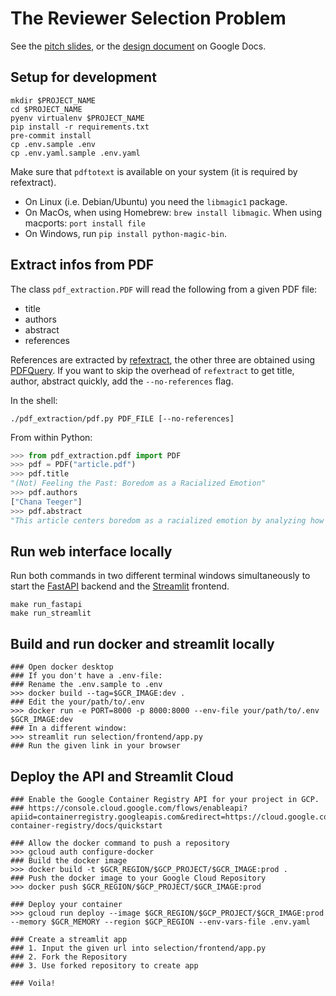 # The Reviewer Selection Problem

See the [pitch slides](docs/pitch_2023-08-25_compressed.pdf), or the [design document](https://docs.google.com/document/d/1ocwSxH7IyCKm36r_Uikc48kuuEatFRlw-YKkACBHjuY/edit#heading=h.5gw87w9koxxk) on Google Docs.

## Setup for development

```shell
mkdir $PROJECT_NAME
cd $PROJECT_NAME
pyenv virtualenv $PROJECT_NAME
pip install -r requirements.txt
pre-commit install
cp .env.sample .env
cp .env.yaml.sample .env.yaml
```

Make sure that `pdftotext` is available on your system (it is required by refextract).

-   On Linux (i.e. Debian/Ubuntu) you need the `libmagic1` package.
-   On MacOs, when using Homebrew: `brew install libmagic`.
    When using macports: `port install file`
-   On Windows, run `pip install python-magic-bin`.

## Extract infos from PDF

The class `pdf_extraction.PDF` will read the following from a given PDF file:

-   title
-   authors
-   abstract
-   references

References are extracted by [refextract](https://github.com/inspirehep/refextract/), the other three are obtained using [PDFQuery](https://github.com/jcushman/pdfquery).
If you want to skip the overhead of `refextract` to get title, author, abstract quickly, add the `--no-references` flag.

In the shell:

```shell
./pdf_extraction/pdf.py PDF_FILE [--no-references]
```

From within Python:

```python
>>> from pdf_extraction.pdf import PDF
>>> pdf = PDF("article.pdf")
>>> pdf.title
"(Not) Feeling the Past: Boredom as a Racialized Emotion"
>>> pdf.authors
["Chana Teeger"]
>>> pdf.abstract
"This article centers boredom as a racialized emotion by analyzing how it can come ..."
```

## Run web interface locally

Run both commands in two different terminal windows simultaneously to start
the [FastAPI](https://fastapi.tiangolo.com) backend and the [Streamlit](https://streamlit.io) frontend.

```shell
make run_fastapi
make run_streamlit
```

## Build and run docker and streamlit locally

```shell
### Open docker desktop
### If you don't have a .env-file:
### Rename the .env.sample to .env
>>> docker build --tag=$GCR_IMAGE:dev .
### Edit the your/path/to/.env
>>> docker run -e PORT=8000 -p 8000:8000 --env-file your/path/to/.env $GCR_IMAGE:dev
### In a different window:
>>> streamlit run selection/frontend/app.py
### Run the given link in your browser
```

## Deploy the API and Streamlit Cloud

```shell
### Enable the Google Container Registry API for your project in GCP.
### https://console.cloud.google.com/flows/enableapi?apiid=containerregistry.googleapis.com&redirect=https://cloud.google.com/### container-registry/docs/quickstart

### Allow the docker command to push a repository
>>> gcloud auth configure-docker
### Build the docker image
>>> docker build -t $GCR_REGION/$GCP_PROJECT/$GCR_IMAGE:prod .
### Push the docker image to your Google Cloud Repository
>>> docker push $GCR_REGION/$GCP_PROJECT/$GCR_IMAGE:prod

### Deploy your container
>>> gcloud run deploy --image $GCR_REGION/$GCP_PROJECT/$GCR_IMAGE:prod --memory $GCR_MEMORY --region $GCP_REGION --env-vars-file .env.yaml

### Create a streamlit app
### 1. Input the given url into selection/frontend/app.py
### 2. Fork the Repository
### 3. Use forked repository to create app

### Voila!
```
